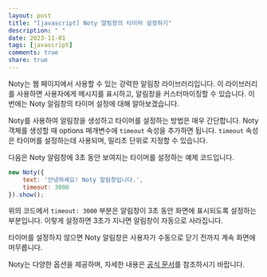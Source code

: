 ```yaml
---
layout: post
title: "[javascript] Noty 알림창의 타이머 설정하기"
description: " "
date: 2023-11-01
tags: [javascript]
comments: true
share: true
---
```


Noty는 웹 페이지에서 사용할 수 있는 강력한 알림창 라이브러리입니다. 이 라이브러리를 사용하면 사용자에게 메시지를 표시하고, 알림창을 커스터마이징할 수 있습니다. 이번에는 Noty 알림창의 타이머 설정에 대해 알아보겠습니다.

Noty를 사용하여 알림창을 생성하고 타이머를 설정하는 방법은 매우 간단합니다. Noty 객체를 생성할 때 options 매개변수에 `timeout` 속성을 추가하면 됩니다. `timeout` 속성은 타이머를 설정하는데 사용되며, 밀리초 단위로 지정할 수 있습니다.

다음은 Noty 알림창에 3초 동안 보여지는 타이머를 설정하는 예제 코드입니다.

```javascript
new Noty({
    text: '안녕하세요! Noty 알림창입니다.',
    timeout: 3000
}).show();
```

위의 코드에서 `timeout: 3000` 부분은 알림창이 3초 동안 화면에 표시되도록 설정하는 부분입니다. 이렇게 설정하면 3초가 지나면 알림창이 자동으로 사라집니다.

타이머를 설정하지 않으면 Noty 알림창은 사용자가 수동으로 닫기 전까지 계속 화면에 머무릅니다.

Noty는 다양한 옵션을 제공하며, 자세한 내용은 [공식 문서](https://ned.im/noty/#/)를 참조하시기 바랍니다.